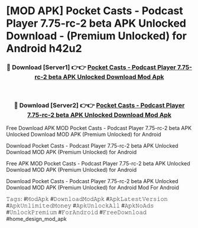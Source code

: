 # [MOD APK] Pocket Casts - Podcast Player 7.75-rc-2 beta APK Unlocked Download - (Premium Unlocked) for Android h42u2



<div align="center">
<h3>🔴 Download [Server1] 👉👉 <a href="https://momento.my/?title=Pocket_Casts_-_Podcast_Player_7.75-rc-2_beta_APK_Unlocked_Download">Pocket Casts - Podcast Player 7.75-rc-2 beta APK Unlocked Download Mod Apk</a></h3><br>

<h3>🔴 Download [Server2] 👉👉 <a href="https://momento.my/?title=Pocket_Casts_-_Podcast_Player_7.75-rc-2_beta_APK_Unlocked_Download">Pocket Casts - Podcast Player 7.75-rc-2 beta APK Unlocked Download Mod Apk</a></h3>
</div>



Free Download APK MOD Pocket Casts - Podcast Player 7.75-rc-2 beta APK Unlocked Download MOD APK (Premium Unlocked) for Android

Download Pocket Casts - Podcast Player 7.75-rc-2 beta APK Unlocked Download MOD APK (Premium Unlocked) for Android

Free APK MOD Pocket Casts - Podcast Player 7.75-rc-2 beta APK Unlocked Download MOD APK (Premium Unlocked) for Android

Download Pocket Casts - Podcast Player 7.75-rc-2 beta APK Unlocked Download MOD APK (Premium Unlocked) for Android Mod For Android

𝚃𝚊𝚐𝚜: #𝙼𝚘𝚍𝙰𝚙𝚔 #𝙳𝚘𝚠𝚗𝚕𝚘𝚊𝚍𝙼𝚘𝚍𝙰𝚙𝚔 #𝙰𝚙𝚔𝙻𝚊𝚝𝚎𝚜𝚝𝚅𝚎𝚛𝚜𝚒𝚘𝚗 #𝙰𝚙𝚔𝚄𝚗𝚕𝚒𝚖𝚒𝚝𝚎𝚍𝙼𝚘𝚗𝚎𝚢 #𝙰𝚙𝚔𝚄𝚗𝚕𝚘𝚌𝚔𝙰𝚕𝚕 #𝙰𝚙𝚔𝙽𝚘𝙰𝚍𝚜 #𝚄𝚗𝚕𝚘𝚌𝚔𝙿𝚛𝚎𝚖𝚒𝚞𝚖 #𝙵𝚘𝚛𝙰𝚗𝚍𝚛𝚘𝚒𝚍 #𝙵𝚛𝚎𝚎𝙳𝚘𝚠𝚗𝚕𝚘𝚊𝚍 #home_design_mod_apk
